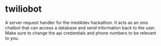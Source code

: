 # twiliobot
A  server request handler for the med4dev hackathon.
It acts as an sms chatbot that can access a database and send information back to the user.
Make sure to change the api credentials and phone numbers to be relevant to you.
